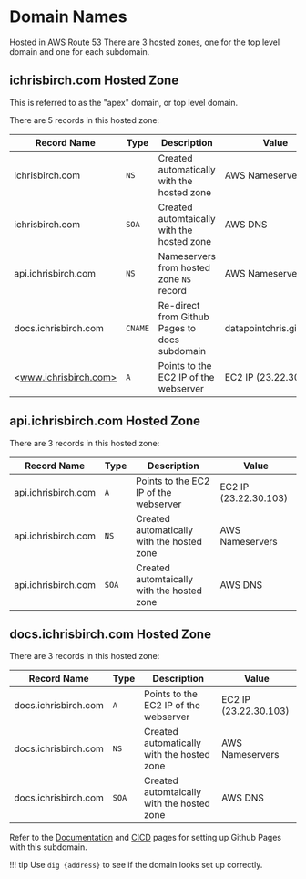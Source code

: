 # Domain Names

Hosted in AWS Route 53
There are 3 hosted zones, one for the top level domain and one for each subdomain.

## ichrisbirch.com Hosted Zone

This is referred to as the "apex" domain, or top level domain.

There are 5 records in this hosted zone:

| Record Name          | Type    | Description                                   | Value                    |
| -------------------- | ------- | --------------------------------------------- | ------------------------ |
| ichrisbirch.com      | `NS`    | Created automatically with the hosted zone    | AWS Nameservers          |
| ichrisbirch.com      | `SOA`   | Created automtaically with the hosted zone    | AWS DNS                  |
| api.ichrisbirch.com  | `NS`    | Nameservers from hosted zone `NS` record      | AWS Nameservers          |
| docs.ichrisbirch.com | `CNAME` | Re-direct from Github Pages to docs subdomain | datapointchris.github.io |
| <www.ichrisbirch.com>  | `A`     | Points to the EC2 IP of the webserver         | EC2 IP (23.22.30.103)    |

## api.ichrisbirch.com Hosted Zone

There are 3 records in this hosted zone:

| Record Name         | Type  | Description                                | Value                 |
| ------------------- | ----- | ------------------------------------------ | --------------------- |
| api.ichrisbirch.com | `A`   | Points to the EC2 IP of the webserver      | EC2 IP (23.22.30.103) |
| api.ichrisbirch.com | `NS`  | Created automatically with the hosted zone | AWS Nameservers       |
| api.ichrisbirch.com | `SOA` | Created automtaically with the hosted zone | AWS DNS               |

## docs.ichrisbirch.com Hosted Zone

There are 3 records in this hosted zone:

| Record Name          | Type  | Description                                | Value                 |
| -------------------- | ----- | ------------------------------------------ | --------------------- |
| docs.ichrisbirch.com | `A`   | Points to the EC2 IP of the webserver      | EC2 IP (23.22.30.103) |
| docs.ichrisbirch.com | `NS`  | Created automatically with the hosted zone | AWS Nameservers       |
| docs.ichrisbirch.com | `SOA` | Created automtaically with the hosted zone | AWS DNS               |

Refer to the [Documentation](documentation.md) and [CICD](cicd.md) pages for setting up Github Pages with this subdomain.

!!! tip
    Use `dig {address}` to see if the domain looks set up correctly.
